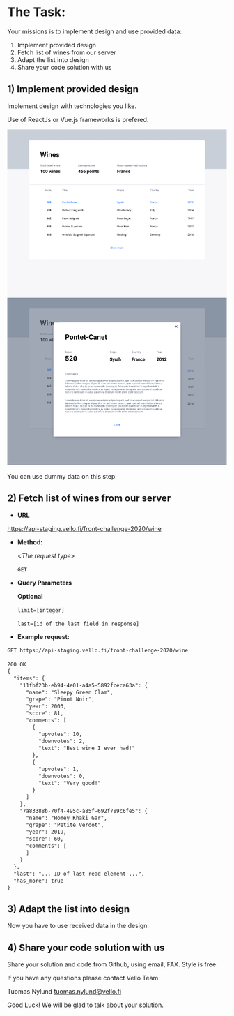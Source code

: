 # The Task:

Your missions is to implement design and use provided data:

1) Implement provided design
2) Fetch list of wines from our server
3) Adapt the list into design
4) Share your code solution with us

## 1) Implement provided design

Implement design with technologies you like.

Use of ReactJs or Vue.js frameworks is prefered.

![WineList](WineList.png)
![WineDetails](WineDetails.png)

You can use dummy data on this step.

## 2) Fetch list of wines from our server

* **URL**

https://api-staging.vello.fi/front-challenge-2020/wine

* **Method:**

  <_The request type_>

	`GET`

* **Query Parameters**

  **Optional**

	`limit=[integer]`

	`last=[id of the last field in response]`

* **Example request:**

```
GET https://api-staging.vello.fi/front-challenge-2020/wine

200 OK
{
  "items": {
    "11fbf23b-eb94-4e01-a4a5-5892fceca63a": {
      "name": "Sleepy Green Clam",
      "grape": "Pinot Noir",
      "year": 2003,
      "score": 81,
      "comments": [
        {
          "upvotes": 10,
          "downvotes": 2,
          "text": "Best wine I ever had!"
        },
        {
          "upvotes": 1,
          "downvotes": 0,
          "text": "Very good!"
        }
      ]
    },
    "7a83388b-70f4-495c-a85f-692f789c6fe5": {
      "name": "Homey Khaki Gar",
      "grape": "Petite Verdot",
      "year": 2019,
      "score": 60,
      "comments": [
      ]
    }
  },
  "last": "... ID of last read element ...",
  "has_more": true
}
```

## 3) Adapt the list into design

Now you have to use received data in the design.

## 4) Share your code solution with us

Share your solution and code from Github, using email, FAX. Style is free.

If you have any questions please contact Vello Team:

Tuomas Nylund tuomas.nylund@vello.fi

Good Luck! We will be glad to talk about your solution.
